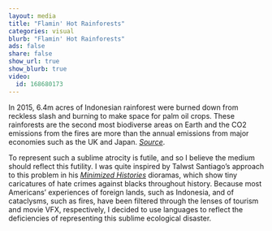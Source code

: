 ```yaml
---
layout: media
title: "Flamin' Hot Rainforests"
categories: visual
blurb: "Flamin' Hot Rainforests"
ads: false
share: false
show_url: true
show_blurb: true
video:
  id: 168680173
---
```


In 2015, 6.4m acres of Indonesian rainforest were burned down from reckless slash and burning to make space for palm oil crops. These rainforests are the second most biodiverse areas on Earth and the CO2 emissions from the fires are more than the annual emissions from major economies such as the UK and Japan. [*Source*](http://www.theguardian.com/environment/2015/dec/15/indonesia-forest-fires-cost-twice-as-much-as-tsunami-clean-up-says-world-bank ).

To represent such a sublime atrocity is futile, and so I believe the medium should reflect this futility. I was quite inspired by Talwst Santiago’s approach to this problem in his [*Minimized Histories*](http://talwst.com/category/sculpture-infinity/) dioramas, which show tiny caricatures of hate crimes against blacks throughout history. Because most Americans’ experiences of foreign lands, such as Indonesia, and of cataclysms, such as fires, have been filtered through the lenses of tourism and movie VFX, respectively, I decided to use languages to reflect the deficiencies of representing this sublime ecological disaster.
